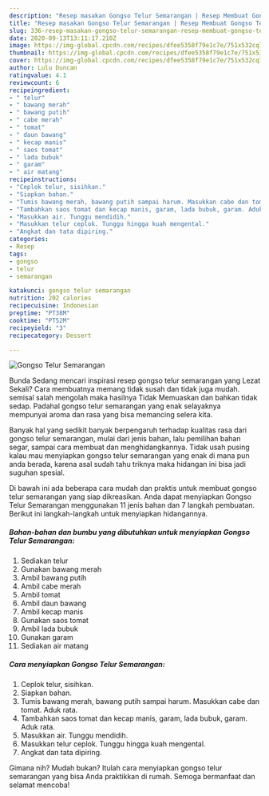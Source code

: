 ```yaml
---
description: "Resep masakan Gongso Telur Semarangan | Resep Membuat Gongso Telur Semarangan Yang Enak Dan Lezat"
title: "Resep masakan Gongso Telur Semarangan | Resep Membuat Gongso Telur Semarangan Yang Enak Dan Lezat"
slug: 336-resep-masakan-gongso-telur-semarangan-resep-membuat-gongso-telur-semarangan-yang-enak-dan-lezat
date: 2020-09-13T13:11:17.210Z
image: https://img-global.cpcdn.com/recipes/dfee5358f79e1c7e/751x532cq70/gongso-telur-semarangan-foto-resep-utama.jpg
thumbnail: https://img-global.cpcdn.com/recipes/dfee5358f79e1c7e/751x532cq70/gongso-telur-semarangan-foto-resep-utama.jpg
cover: https://img-global.cpcdn.com/recipes/dfee5358f79e1c7e/751x532cq70/gongso-telur-semarangan-foto-resep-utama.jpg
author: Lulu Duncan
ratingvalue: 4.1
reviewcount: 6
recipeingredient:
- " telur"
- " bawang merah"
- " bawang putih"
- " cabe merah"
- " tomat"
- " daun bawang"
- " kecap manis"
- " saos tomat"
- " lada bubuk"
- " garam"
- " air matang"
recipeinstructions:
- "Ceplok telur, sisihkan."
- "Siapkan bahan."
- "Tumis bawang merah, bawang putih sampai harum. Masukkan cabe dan tomat. Aduk rata."
- "Tambahkan saos tomat dan kecap manis, garam, lada bubuk, garam. Aduk rata."
- "Masukkan air. Tunggu mendidih."
- "Masukkan telur ceplok. Tunggu hingga kuah mengental."
- "Angkat dan tata dipiring."
categories:
- Resep
tags:
- gongso
- telur
- semarangan

katakunci: gongso telur semarangan 
nutrition: 202 calories
recipecuisine: Indonesian
preptime: "PT38M"
cooktime: "PT52M"
recipeyield: "3"
recipecategory: Dessert

---
```



![Gongso Telur Semarangan](https://img-global.cpcdn.com/recipes/dfee5358f79e1c7e/751x532cq70/gongso-telur-semarangan-foto-resep-utama.jpg)

Bunda Sedang mencari inspirasi resep gongso telur semarangan yang Lezat Sekali? Cara membuatnya memang tidak susah dan tidak juga mudah. semisal salah mengolah maka hasilnya Tidak Memuaskan dan bahkan tidak sedap. Padahal gongso telur semarangan yang enak selayaknya mempunyai aroma dan rasa yang bisa memancing selera kita.

Banyak hal yang sedikit banyak berpengaruh terhadap kualitas rasa dari gongso telur semarangan, mulai dari jenis bahan, lalu pemilihan bahan segar, sampai cara membuat dan menghidangkannya. Tidak usah pusing kalau mau menyiapkan gongso telur semarangan yang enak di mana pun anda berada, karena asal sudah tahu triknya maka hidangan ini bisa jadi suguhan spesial.




Di bawah ini ada beberapa cara mudah dan praktis untuk membuat gongso telur semarangan yang siap dikreasikan. Anda dapat menyiapkan Gongso Telur Semarangan menggunakan 11 jenis bahan dan 7 langkah pembuatan. Berikut ini langkah-langkah untuk menyiapkan hidangannya.

<!--inarticleads1-->

##### Bahan-bahan dan bumbu yang dibutuhkan untuk menyiapkan Gongso Telur Semarangan:

1. Sediakan  telur
1. Gunakan  bawang merah
1. Ambil  bawang putih
1. Ambil  cabe merah
1. Ambil  tomat
1. Ambil  daun bawang
1. Ambil  kecap manis
1. Gunakan  saos tomat
1. Ambil  lada bubuk
1. Gunakan  garam
1. Sediakan  air matang




<!--inarticleads2-->

##### Cara menyiapkan Gongso Telur Semarangan:

1. Ceplok telur, sisihkan.
1. Siapkan bahan.
1. Tumis bawang merah, bawang putih sampai harum. Masukkan cabe dan tomat. Aduk rata.
1. Tambahkan saos tomat dan kecap manis, garam, lada bubuk, garam. Aduk rata.
1. Masukkan air. Tunggu mendidih.
1. Masukkan telur ceplok. Tunggu hingga kuah mengental.
1. Angkat dan tata dipiring.




Gimana nih? Mudah bukan? Itulah cara menyiapkan gongso telur semarangan yang bisa Anda praktikkan di rumah. Semoga bermanfaat dan selamat mencoba!
